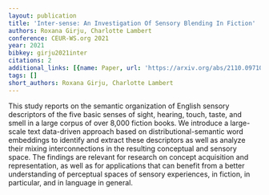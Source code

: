 ```yaml
---
layout: publication
title: 'Inter-sense: An Investigation Of Sensory Blending In Fiction'
authors: Roxana Girju, Charlotte Lambert
conference: CEUR-WS.org 2021
year: 2021
bibkey: girju2021inter
citations: 2
additional_links: [{name: Paper, url: 'https://arxiv.org/abs/2110.09710'}]
tags: []
short_authors: Roxana Girju, Charlotte Lambert
---
```

This study reports on the semantic organization of English sensory
descriptors of the five basic senses of sight, hearing, touch, taste, and smell
in a large corpus of over 8,000 fiction books. We introduce a large-scale text
data-driven approach based on distributional-semantic word embeddings to
identify and extract these descriptors as well as analyze their mixing
interconnections in the resulting conceptual and sensory space. The findings
are relevant for research on concept acquisition and representation, as well as
for applications that can benefit from a better understanding of perceptual
spaces of sensory experiences, in fiction, in particular, and in language in
general.